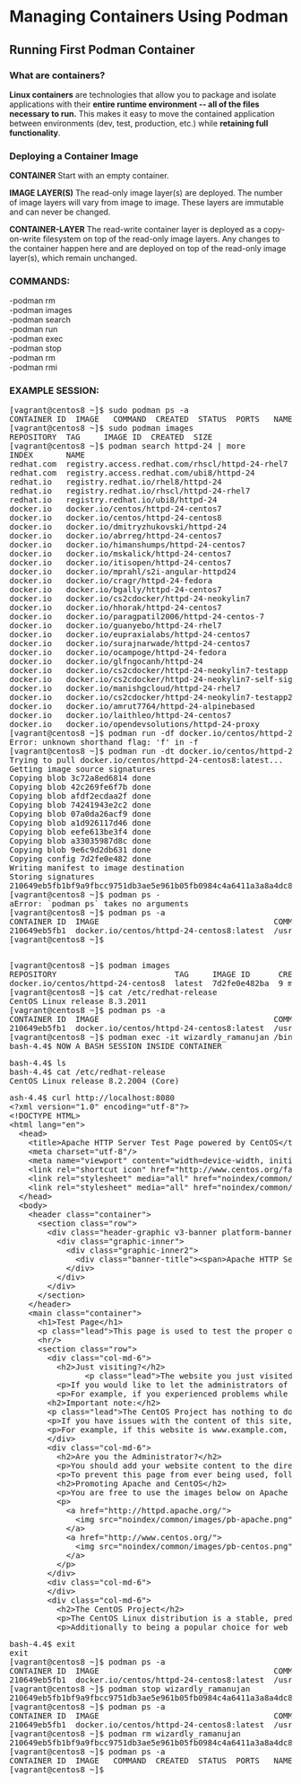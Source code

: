 # Managing Containers Using Podman

## Running First Podman Container

### What are containers?

**Linux containers** are technologies that allow you to package and isolate applications with their **entire runtime environment --
all of the files necessary to run.** This makes it easy to move the contained application between environments (dev, test, production, etc.)
while **retaining full functionality**.

### Deploying a Container Image

**CONTAINER**
Start with an empty container.

**IMAGE LAYER(S)**
The read-only image layer(s) are deployed. The number of image layers will vary from image to image. These layers are immutable and can never
be changed.

**CONTAINER-LAYER**
The read-write container layer is deployed as a copy-on-write filesystem on top of the read-only image layers. Any changes to the container
happen here and are deployed on top of the read-only image layer(s), which remain unchanged.

### COMMANDS:
-podman rm  
-podman images  
-podman search  
-podman run  
-podman exec  
-podman stop  
-podman rm  
-podman rmi  

### EXAMPLE SESSION:

<pre>[vagrant@centos8 ~]$ sudo podman ps -a
CONTAINER ID  IMAGE   COMMAND  CREATED  STATUS  PORTS   NAMES
[vagrant@centos8 ~]$ sudo podman images
REPOSITORY  TAG     IMAGE ID  CREATED  SIZE
[vagrant@centos8 ~]$ podman search httpd-24 | more
INDEX       NAME                                                 DESCRIPTION                                      STARS   OFFICIAL  AUTOMATED
redhat.com  registry.access.redhat.com/rhscl/httpd-24-rhel7      Apache HTTP 2.4 Server                           0                 
redhat.com  registry.access.redhat.com/ubi8/httpd-24             Platform for running Apache httpd 2.4 or bui...  0                 
redhat.io   registry.redhat.io/rhel8/httpd-24                    Apache HTTP Server 2.4 available as containe...  0                 
redhat.io   registry.redhat.io/rhscl/httpd-24-rhel7              Apache HTTP 2.4 Server                           0                 
redhat.io   registry.redhat.io/ubi8/httpd-24                     Platform for running Apache httpd 2.4 or bui...  0                 
docker.io   docker.io/centos/httpd-24-centos7                    Platform for running Apache httpd 2.4 or bui...  39                
docker.io   docker.io/centos/httpd-24-centos8                                                                     0                 
docker.io   docker.io/dmitryzhukovski/httpd-24                                                                    0                 
docker.io   docker.io/abrreg/httpd-24-centos7                                                                     0                 
docker.io   docker.io/himanshumps/httpd-24-centos7                                                                0                 
docker.io   docker.io/mskalick/httpd-24-centos7                                                                   0                 
docker.io   docker.io/itisopen/httpd-24-centos7                                                                   0                 
docker.io   docker.io/mprahl/s2i-angular-httpd24                 An S2I image for building and running Angula...  3                 [OK]
docker.io   docker.io/cragr/httpd-24-fedora                      Platform for running Apache httpd 2.4 or bui...  0                 
docker.io   docker.io/bgally/httpd-24-centos7                                                                     0                 
docker.io   docker.io/cs2cdocker/httpd-24-neokylin7                                                               0                 
docker.io   docker.io/hhorak/httpd-24-centos7                    Apache HTTP 2.4 Server                           0                 
docker.io   docker.io/paragpatil2006/httpd-24-centos-7                                                            0                 
docker.io   docker.io/guanyebo/httpd-24-rhel7                                                                     1                 
docker.io   docker.io/eupraxialabs/httpd-24-centos7              Builder image primarily for OpenShift Online     0                 [OK]
docker.io   docker.io/surajnarwade/httpd-24-centos7                                                               0                 
docker.io   docker.io/ocampoge/httpd-24-fedora                   Simple apache on fedora                          0                 
docker.io   docker.io/glfngocanh/httpd-24                                                                         0                 
docker.io   docker.io/cs2cdocker/httpd-24-neokylin7-testapp                                                       0                 
docker.io   docker.io/cs2cdocker/httpd-24-neokylin7-self-signed                                                   0                 
docker.io   docker.io/manishgcloud/httpd-24-rhel7                                                                 0                 
docker.io   docker.io/cs2cdocker/httpd-24-neokylin7-testapp2                                                      0                 
docker.io   docker.io/amrut7764/httpd-24-alpinebased                                                              0                 
docker.io   docker.io/laithleo/httpd-24-centos7                                                                   0                 
docker.io   docker.io/opendevsolutions/httpd-24-proxy                                                             0                 
[vagrant@centos8 ~]$ podman run -df docker.io/centos/httpd-24-centos8
Error: unknown shorthand flag: &apos;f&apos; in -f
[vagrant@centos8 ~]$ podman run -dt docker.io/centos/httpd-24-centos8
Trying to pull docker.io/centos/httpd-24-centos8:latest...
Getting image source signatures
Copying blob 3c72a8ed6814 done  
Copying blob 42c269fe6f7b done  
Copying blob afdf2ecdaa2f done  
Copying blob 74241943e2c2 done  
Copying blob 07a0da26acf9 done  
Copying blob a1d926117d46 done  
Copying blob eefe613be3f4 done  
Copying blob a33035987d8c done  
Copying blob 9e6c9d2db631 done  
Copying config 7d2fe0e482 done  
Writing manifest to image destination
Storing signatures
210649eb5fb1bf9a9fbcc9751db3ae5e961b05fb0984c4a6411a3a8a4dc8ed26
[vagrant@centos8 ~]$ podman ps -
aError: `podman ps` takes no arguments
[vagrant@centos8 ~]$ podman ps -a
CONTAINER ID  IMAGE                                     COMMAND               CREATED        STATUS            PORTS   NAMES
210649eb5fb1  docker.io/centos/httpd-24-centos8:latest  /usr/bin/run-http...  5 seconds ago  Up 4 seconds ago          wizardly_ramanujan
[vagrant@centos8 ~]$ 

</pre>  

<pre>[vagrant@centos8 ~]$ podman images
REPOSITORY                         TAG     IMAGE ID      CREATED       SIZE
docker.io/centos/httpd-24-centos8  latest  7d2fe0e482ba  9 months ago  441 MB
[vagrant@centos8 ~]$ cat /etc/redhat-release 
CentOS Linux release 8.3.2011
[vagrant@centos8 ~]$ podman ps -a
CONTAINER ID  IMAGE                                     COMMAND               CREATED             STATUS                 PORTS   NAMES
210649eb5fb1  docker.io/centos/httpd-24-centos8:latest  /usr/bin/run-http...  About a minute ago  Up About a minute ago          wizardly_ramanujan
[vagrant@centos8 ~]$ podman exec -it wizardly_ramanujan /bin/bash
bash-4.4$ NOW A BASH SESSION INSIDE CONTAINER
</pre>  

<pre>bash-4.4$ ls
bash-4.4$ cat /etc/redhat-release 
CentOS Linux release 8.2.2004 (Core) 
</pre>  

<pre>ash-4.4$ curl http://localhost:8080
&lt;?xml version=&quot;1.0&quot; encoding=&quot;utf-8&quot;?&gt;
&lt;!DOCTYPE HTML&gt;
&lt;html lang=&quot;en&quot;&gt;
  &lt;head&gt;
    &lt;title&gt;Apache HTTP Server Test Page powered by CentOS&lt;/title&gt;
    &lt;meta charset=&quot;utf-8&quot;/&gt;
    &lt;meta name=&quot;viewport&quot; content=&quot;width=device-width, initial-scale=1, shrink-to-fit=no&quot;/&gt;
    &lt;link rel=&quot;shortcut icon&quot; href=&quot;http://www.centos.org/favicon.ico&quot;/&gt;
    &lt;link rel=&quot;stylesheet&quot; media=&quot;all&quot; href=&quot;noindex/common/css/bootstrap.min.css&quot;/&gt;
    &lt;link rel=&quot;stylesheet&quot; media=&quot;all&quot; href=&quot;noindex/common/css/styles.css&quot;/&gt;
  &lt;/head&gt;
  &lt;body&gt;
    &lt;header class=&quot;container&quot;&gt;
      &lt;section class=&quot;row&quot;&gt;
        &lt;div class=&quot;header-graphic v3-banner platform-banner centos-banner&quot; role=&quot;banner&quot;&gt;
          &lt;div class=&quot;graphic-inner&quot;&gt;
            &lt;div class=&quot;graphic-inner2&quot;&gt;
              &lt;div class=&quot;banner-title&quot;&gt;&lt;span&gt;Apache HTTP Server&lt;/span&gt;&lt;/div&gt;
            &lt;/div&gt;
          &lt;/div&gt;
        &lt;/div&gt;
      &lt;/section&gt;
    &lt;/header&gt;
    &lt;main class=&quot;container&quot;&gt;
      &lt;h1&gt;Test Page&lt;/h1&gt;
      &lt;p class=&quot;lead&quot;&gt;This page is used to test the proper operation of the &lt;a href=&quot;http://apache.org&quot;&gt;Apache HTTP server&lt;/a&gt; after it has been installed. If you can read this page it means that this site is working properly. This server is powered by &lt;a href=&quot;http://centos.org&quot;&gt;CentOS&lt;/a&gt;.&lt;/p&gt;
      &lt;hr/&gt;
      &lt;section class=&quot;row&quot;&gt;
        &lt;div class=&quot;col-md-6&quot;&gt;
          &lt;h2&gt;Just visiting?&lt;/h2&gt;
			  	&lt;p class=&quot;lead&quot;&gt;The website you just visited is either experiencing problems or is undergoing routine maintenance.&lt;/p&gt;
          &lt;p&gt;If you would like to let the administrators of this website know that you&apos;ve seen this page instead of the page you expected, you should send them e-mail. In general, mail sent to the name &quot;webmaster&quot; and directed to the website&apos;s domain should reach the appropriate person.&lt;/p&gt;
          &lt;p&gt;For example, if you experienced problems while visiting www.example.com, you should send e-mail to &quot;webmaster@example.com&quot;.&lt;/p&gt;
        &lt;h2&gt;Important note:&lt;/h2&gt;
        &lt;p class=&quot;lead&quot;&gt;The CentOS Project has nothing to do with this website or its content, it just provides the software that makes the website run.&lt;/p&gt;
        &lt;p&gt;If you have issues with the content of this site, contact the owner of the domain, not the CentOS project. Unless you intended to visit CentOS.org, the CentOS Project does not have anything to do with this website, the content or the lack of it.&lt;/p&gt;
        &lt;p&gt;For example, if this website is www.example.com, you would find the owner of the example.com domain at the following WHOIS server: &lt;a href=&quot;http://www.internic.net/whois.html&quot;&gt;http://www.internic.net/whois.html&lt;/a&gt;&lt;/p&gt;
        &lt;/div&gt;
        &lt;div class=&quot;col-md-6&quot;&gt;
          &lt;h2&gt;Are you the Administrator?&lt;/h2&gt;
          &lt;p&gt;You should add your website content to the directory &lt;code&gt;/var/www/html/&lt;/code&gt;.&lt;/p&gt;
          &lt;p&gt;To prevent this page from ever being used, follow the instructions in the file &lt;code&gt;/etc/httpd/conf.d/welcome.conf&lt;/code&gt;.&lt;/p&gt;
          &lt;h2&gt;Promoting Apache and CentOS&lt;/h2&gt;
          &lt;p&gt;You are free to use the images below on Apache and CentOS Linux powered HTTP servers. Thanks for using Apache and CentOS!&lt;/p&gt;
          &lt;p&gt;
            &lt;a href=&quot;http://httpd.apache.org/&quot;&gt;
              &lt;img src=&quot;noindex/common/images/pb-apache.png&quot; alt=&quot;[ Powered by Apache ]&quot;/&gt;
            &lt;/a&gt;
            &lt;a href=&quot;http://www.centos.org/&quot;&gt;
              &lt;img src=&quot;noindex/common/images/pb-centos.png&quot; alt=&quot;[ Powered by CentOS Linux ]&quot;/&gt;
            &lt;/a&gt;
          &lt;/p&gt;
        &lt;/div&gt;
        &lt;div class=&quot;col-md-6&quot;&gt;
        &lt;/div&gt;
        &lt;div class=&quot;col-md-6&quot;&gt;
          &lt;h2&gt;The CentOS Project&lt;/h2&gt;
          &lt;p&gt;The CentOS Linux distribution is a stable, predictable, manageable and reproduceable platform derived from the sources of Red Hat Enterprise Linux (RHEL).&lt;/p&gt;
          &lt;p&gt;Additionally to being a popular choice for web hosting, CentOS also provides a rich platform for open source communities to build upon. For more information please visit the &lt;a href=&quot;http://www.centos.org/&quot;&gt;CentOS website&lt;/a&gt;.&lt;/p&gt;
</pre>  

<pre>bash-4.4$ exit
exit
[vagrant@centos8 ~]$ podman ps -a
CONTAINER ID  IMAGE                                     COMMAND               CREATED        STATUS            PORTS   NAMES
210649eb5fb1  docker.io/centos/httpd-24-centos8:latest  /usr/bin/run-http...  6 minutes ago  Up 6 minutes ago          wizardly_ramanujan
[vagrant@centos8 ~]$ podman stop wizardly_ramanujan
210649eb5fb1bf9a9fbcc9751db3ae5e961b05fb0984c4a6411a3a8a4dc8ed26
[vagrant@centos8 ~]$ podman ps -a
CONTAINER ID  IMAGE                                     COMMAND               CREATED        STATUS                    PORTS   NAMES
210649eb5fb1  docker.io/centos/httpd-24-centos8:latest  /usr/bin/run-http...  6 minutes ago  Exited (0) 4 seconds ago          wizardly_ramanujan
[vagrant@centos8 ~]$ podman rm wizardly_ramanujan
210649eb5fb1bf9a9fbcc9751db3ae5e961b05fb0984c4a6411a3a8a4dc8ed26
[vagrant@centos8 ~]$ podman ps -a
CONTAINER ID  IMAGE   COMMAND  CREATED  STATUS  PORTS   NAMES
[vagrant@centos8 ~]$ 
</pre>  
